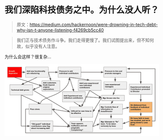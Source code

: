 # 我们深陷科技债务之中。为什么没人听？

> 原文：<https://medium.com/hackernoon/were-drowning-in-tech-debt-why-isn-t-anyone-listening-f4269cb5cc40>

> 我们正与技术债务作斗争。我们走得更慢了。我们试图提出来，但不知何故，似乎没有人注意。

为什么会这样？很复杂…

![](img/5c57441c53a29bfce8e0ba32976eb8c9.png)